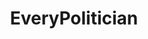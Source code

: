 ---
schema: default
title: EveryPolitician
description: Dedicated to listing every politician in the world in a structured way.
logo: 'https://mysociety.github.io/jkan/img/orgs/ep.png'
---